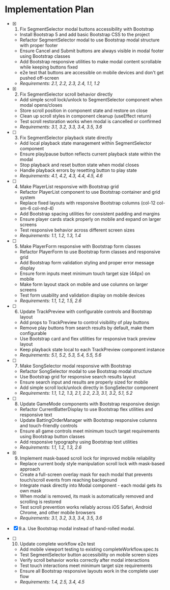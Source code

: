 # Implementation Plan

- [x] 1. Fix SegmentSelector modal buttons accessibility with Bootstrap
  - Install Bootstrap 5 and add basic Bootstrap CSS to the project
  - Refactor SegmentSelector modal to use Bootstrap modal structure with proper footer
  - Ensure Cancel and Submit buttons are always visible in modal footer using Bootstrap classes
  - Add Bootstrap responsive utilities to make modal content scrollable while keeping buttons fixed
  - e2e test that buttons are accessible on mobile devices and don't get pushed off-screen
  - _Requirements: 2.1, 2.2, 2.3, 2.4, 1.1, 1.2_

- [x] 2. Fix SegmentSelector scroll behavior directly
  - Add simple scroll lock/unlock to SegmentSelector component when modal opens/closes
  - Store scroll position in component state and restore on close
  - Clean up scroll styles in component cleanup (useEffect return)
  - Test scroll restoration works when modal is cancelled or confirmed
  - _Requirements: 3.1, 3.2, 3.3, 3.4, 3.5, 3.6_

- [ ] 3. Fix SegmentSelector playback state directly
  - Add local playback state management within SegmentSelector component
  - Ensure play/pause button reflects current playback state within the modal
  - Stop playback and reset button state when modal closes
  - Handle playback errors by resetting button to play state
  - _Requirements: 4.1, 4.2, 4.3, 4.4, 4.5, 4.6_

- [ ] 4. Make PlayerList responsive with Bootstrap grid
  - Refactor PlayerList component to use Bootstrap container and grid system
  - Replace fixed layouts with responsive Bootstrap columns (col-12 col-sm-6 col-md-4)
  - Add Bootstrap spacing utilities for consistent padding and margins
  - Ensure player cards stack properly on mobile and expand on larger screens
  - Test responsive behavior across different screen sizes
  - _Requirements: 1.1, 1.2, 1.3, 1.4_

- [ ] 5. Make PlayerForm responsive with Bootstrap form classes
  - Refactor PlayerForm to use Bootstrap form classes and responsive grid
  - Add Bootstrap form validation styling and proper error message display
  - Ensure form inputs meet minimum touch target size (44px) on mobile
  - Make form layout stack on mobile and use columns on larger screens
  - Test form usability and validation display on mobile devices
  - _Requirements: 1.1, 1.2, 1.5, 2.6_

- [ ] 6. Update TrackPreview with configurable controls and Bootstrap layout
  - Add props to TrackPreview to control visibility of play buttons
  - Remove play buttons from search results by default, make them configurable
  - Use Bootstrap card and flex utilities for responsive track preview layout
  - Keep playback state local to each TrackPreview component instance
  - _Requirements: 5.1, 5.2, 5.3, 5.4, 5.5, 5.6_

- [ ] 7. Make SongSelector modal responsive with Bootstrap
  - Refactor SongSelector modal to use Bootstrap modal structure
  - Use Bootstrap grid for responsive search results layout
  - Ensure search input and results are properly sized for mobile
  - Add simple scroll lock/unlock directly in SongSelector component
  - _Requirements: 1.1, 1.2, 1.3, 2.1, 2.2, 2.3, 3.1, 3.2, 5.1, 5.2_

- [ ] 8. Update GameMode components with Bootstrap responsive design
  - Refactor CurrentBatterDisplay to use Bootstrap flex utilities and responsive text
  - Update BattingOrderManager with Bootstrap responsive columns and touch-friendly controls
  - Ensure all game controls meet minimum touch target requirements using Bootstrap button classes
  - Add responsive typography using Bootstrap text utilities
  - _Requirements: 1.1, 1.2, 1.3, 2.6_

- [x] 9. Implement mask-based scroll lock for improved mobile reliability
  - Replace current body style manipulation scroll lock with mask-based approach
  - Create a full-screen overlay mask for each modal that prevents touch/scroll events from reaching background
  - Integrate mask directly into Modal component - each modal gets its own mask
  - When modal is removed, its mask is automatically removed and scrolling is restored
  - Test scroll prevention works reliably across iOS Safari, Android Chrome, and other mobile browsers
  - _Requirements: 3.1, 3.2, 3.3, 3.4, 3.5, 3.6_


- [x] 9.a. Use Bootstrap modal instead of hand-rolled modal.
- [ ] 10. Update complete workflow e2e test
  - Add mobile viewport testing to existing completeWorkflow.spec.ts
  - Test SegmentSelector button accessibility on mobile screen sizes
  - Verify scroll behavior works correctly after modal interactions
  - Test touch interactions meet minimum target size requirements
  - Ensure all Bootstrap responsive layouts work in the complete user flow
  - _Requirements: 1.4, 2.5, 3.4, 4.5_